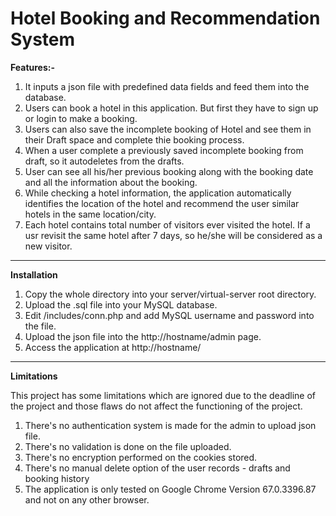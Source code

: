 # Hotel Booking and Recommendation System

<b> Features:-</b>
1. It inputs a json file with predefined data fields and feed them into the database.
2. Users can book a hotel in this application. But first they have to sign up or login to make a booking.
3. Users can also save the incomplete booking of Hotel and see them in their Draft space and complete thie booking process.
4. When a user complete a previously saved incomplete booking from draft, so it autodeletes from the drafts.
5. User can see all his/her previous booking along with the booking date and all the information about the booking.
6. While checking a hotel information, the application automatically identifies the location of the hotel and recommend the user similar hotels in the same location/city.
7. Each hotel contains total number of visitors ever visited the hotel. If a usr revisit the same hotel after 7 days, so he/she will be considered as a new visitor.
<hr>

<b>Installation</b>

1. Copy the whole directory into your server/virtual-server root directory.
2. Upload the .sql file into your MySQL database.
3. Edit /includes/conn.php and add MySQL username and password into the file.
4. Upload the json file into the http://hostname/admin page.
5. Access the application at http://hostname/

<hr>

<b>Limitations</b>

This project has some limitations which are ignored due to the deadline of the project and those flaws do not affect the functioning of the project.
1. There's no authentication system is made for the admin to upload json file.
2. There's no validation is done on the file uploaded.
3. There's no encryption performed on the cookies stored.
4. There's no manual delete option of the user records - drafts and booking history
5. The application is only tested on Google Chrome Version 67.0.3396.87 and not on any other browser.
